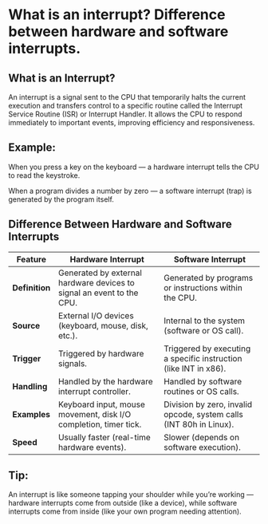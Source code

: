 # What is an interrupt? Difference between hardware and software interrupts.

## What is an Interrupt?

An interrupt is a signal sent to the CPU that temporarily halts the current execution and transfers control to a specific routine called the Interrupt Service Routine (ISR) or Interrupt Handler.
It allows the CPU to respond immediately to important events, improving efficiency and responsiveness.

## Example:

When you press a key on the keyboard — a hardware interrupt tells the CPU to read the keystroke.

When a program divides a number by zero — a software interrupt (trap) is generated by the program itself.

## Difference Between Hardware and Software Interrupts
| **Feature** | **Hardware Interrupt** | **Software Interrupt** |
|--------------|-------------------------|--------------------------|
| **Definition** | Generated by external hardware devices to signal an event to the CPU. | Generated by programs or instructions within the CPU. |
| **Source** | External I/O devices (keyboard, mouse, disk, etc.). | Internal to the system (software or OS call). |
| **Trigger** | Triggered by hardware signals. | Triggered by executing a specific instruction (like INT in x86). |
| **Handling** | Handled by the hardware interrupt controller. | Handled by software routines or OS calls. |
| **Examples** | Keyboard input, mouse movement, disk I/O completion, timer tick. | Division by zero, invalid opcode, system calls (INT 80h in Linux). |
| **Speed** | Usually faster (real-time hardware events). | Slower (depends on software execution). |


## Tip:

An interrupt is like someone tapping your shoulder while you’re working — hardware interrupts come from outside (like a device), while software interrupts come from inside (like your own program needing attention).